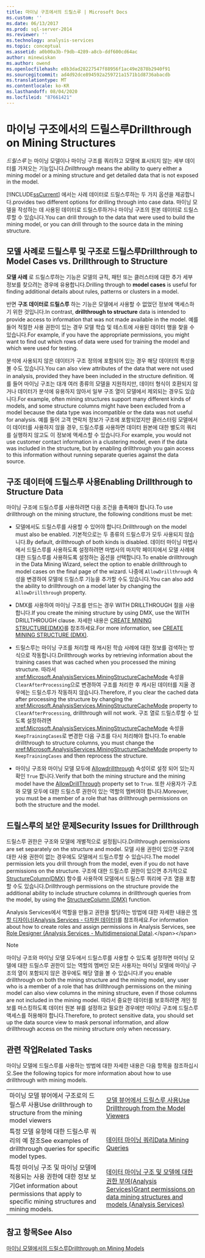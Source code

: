 ```yaml
---
title: 마이닝 구조에서의 드릴스루 | Microsoft Docs
ms.custom: ''
ms.date: 06/13/2017
ms.prod: sql-server-2014
ms.reviewer: ''
ms.technology: analysis-services
ms.topic: conceptual
ms.assetid: a0b00a3b-f9db-4289-a8cb-ddf600cd64ac
author: minewiskan
ms.author: owend
ms.openlocfilehash: e8b3dad28227547f88956f1ac49e2878b2940f91
ms.sourcegitcommit: ad4d92dce894592a259721a1571b1d8736abacdb
ms.translationtype: MT
ms.contentlocale: ko-KR
ms.lasthandoff: 08/04/2020
ms.locfileid: "87661421"
---
```

# <a name="drillthrough-on-mining-structures"></a><span data-ttu-id="e587b-102">마이닝 구조에서의 드릴스루</span><span class="sxs-lookup"><span data-stu-id="e587b-102">Drillthrough on Mining Structures</span></span>
  <span data-ttu-id="e587b-103">*드릴스루* 는 마이닝 모델이나 마이닝 구조를 쿼리하고 모델에 표시되지 않는 세부 데이터를 가져오는 기능입니다.</span><span class="sxs-lookup"><span data-stu-id="e587b-103">*Drillthrough* means the ability to query either a mining model or a mining structure and get detailed data that is not exposed in the model.</span></span>  
  
 [!INCLUDE[ssCurrent](../../includes/sscurrent-md.md)] <span data-ttu-id="e587b-104">에서는 사례 데이터로 드릴스루하는 두 가지 옵션을 제공합니다.</span><span class="sxs-lookup"><span data-stu-id="e587b-104">provides two different options for drilling through into case data.</span></span> <span data-ttu-id="e587b-105">마이닝 모델을 작성하는 데 사용된 데이터로 드릴스루하거나 마이닝 구조의 원본 데이터로 드릴스루할 수 있습니다.</span><span class="sxs-lookup"><span data-stu-id="e587b-105">You can drill through to the data that were used to build the mining model, or you can drill through to the source data in the mining structure.</span></span>  
  
## <a name="drillthrough-to-model-cases-vs-drillthrough-to-structure"></a><span data-ttu-id="e587b-106">모델 사례로 드릴스루 및 구조로 드릴스루</span><span class="sxs-lookup"><span data-stu-id="e587b-106">Drillthrough to Model Cases vs. Drillthrough to Structure</span></span>  
 <span data-ttu-id="e587b-107">**모델 사례** 로 드릴스루하는 기능은 모델의 규칙, 패턴 또는 클러스터에 대한 추가 세부 정보를 찾으려는 경우에 유용합니다.</span><span class="sxs-lookup"><span data-stu-id="e587b-107">Drilling through to **model cases** is useful for finding additional details about rules, patterns or clusters in a model.</span></span>  
  
 <span data-ttu-id="e587b-108">반면 **구조 데이터로 드릴스루** 하는 기능은 모델에서 사용할 수 없었던 정보에 액세스하기 위한 것입니다.</span><span class="sxs-lookup"><span data-stu-id="e587b-108">In contrast, **drillthrough to structure** data is intended to provide access to information that was not made available in the model.</span></span> <span data-ttu-id="e587b-109">예를 들어 적절한 사용 권한이 있는 경우 모델 학습 및 테스트에 사용된 데이터 행을 찾을 수 있습니다.</span><span class="sxs-lookup"><span data-stu-id="e587b-109">For example, if you have the appropriate permissions, you might want to find out which rows of data were used for training the model and which were used for testing.</span></span>  
  
 <span data-ttu-id="e587b-110">분석에 사용되지 않은 데이터가 구조 정의에 포함되어 있는 경우 해당 데이터의 특성을 볼 수도 있습니다.</span><span class="sxs-lookup"><span data-stu-id="e587b-110">You can also view attributes of the data that were not used in analysis, provided they have been included in the structure definition.</span></span> <span data-ttu-id="e587b-111">예를 들어 마이닝 구조는 대개 여러 종류의 모델을 지원하지만, 데이터 형식이 호환되지 않거나 데이터가 분석에 유용하지 않아서 일부 구조 열이 모델에서 제외되는 경우도 있습니다.</span><span class="sxs-lookup"><span data-stu-id="e587b-111">For example, often mining structures support many different kinds of models, and some structure columns might have been excluded from a model because the data type was incompatible or the data was not useful for analysis.</span></span> <span data-ttu-id="e587b-112">예를 들어 고객 연락처 정보가 구조에 포함되었지만 클러스터링 모델에서 이 데이터를 사용하지 않을 경우, 드릴스루를 사용하면 데이터 원본에 대한 별도의 쿼리를 실행하지 않고도 이 정보에 액세스할 수 있습니다.</span><span class="sxs-lookup"><span data-stu-id="e587b-112">For example, you would not use customer contact information in a clustering model, even if the data was included in the structure, but by enabling drillthrough you gain access to this information without running separate queries against the data source.</span></span>  
  
## <a name="enabling-drillthrough-to-structure-data"></a><span data-ttu-id="e587b-113">구조 데이터에 드릴스루 사용</span><span class="sxs-lookup"><span data-stu-id="e587b-113">Enabling Drillthrough to Structure Data</span></span>  
 <span data-ttu-id="e587b-114">마이닝 구조에 드릴스루를 사용하려면 다음 조건을 충족해야 합니다.</span><span class="sxs-lookup"><span data-stu-id="e587b-114">To use drillthrough on the mining structure, the following conditions must be met:</span></span>  
  
-   <span data-ttu-id="e587b-115">모델에서도 드릴스루를 사용할 수 있어야 합니다.</span><span class="sxs-lookup"><span data-stu-id="e587b-115">Drillthrough on the model must also be enabled.</span></span> <span data-ttu-id="e587b-116">기본적으로는 두 종류의 드릴스루가 모두 사용되지 않습니다.</span><span class="sxs-lookup"><span data-stu-id="e587b-116">By default, drillthrough of both kinds is disabled.</span></span> <span data-ttu-id="e587b-117">데이터 마이닝 마법사에서 드릴스루를 사용하도록 설정하려면 마법사의 마지막 페이지에서 모델 사례에 대한 드릴스루를 사용하도록 설정하는 옵션을 선택합니다.</span><span class="sxs-lookup"><span data-stu-id="e587b-117">To enable drillthrough in the Data Mining Wizard, select the option to enable drillthrough to model cases on the final page of the wizard.</span></span> <span data-ttu-id="e587b-118">나중에 `AllowDrillthrough` 속성을 변경하여 모델에 드릴스루 기능을 추가할 수도 있습니다.</span><span class="sxs-lookup"><span data-stu-id="e587b-118">You can also add the ability to drillthrough on a model later by changing the `AllowDrillthrough` property.</span></span>  
  
-   <span data-ttu-id="e587b-119">DMX를 사용하여 마이닝 구조를 만드는 경우 WITH DRILLTHROUGH 절을 사용합니다.</span><span class="sxs-lookup"><span data-stu-id="e587b-119">If you create the mining structure by using DMX, use the WITH DRILLTHROUGH clause.</span></span> <span data-ttu-id="e587b-120">자세한 내용은 [CREATE MINING STRUCTURE&#40;DMX&#41;](/sql/dmx/create-mining-structure-dmx)를 참조하세요.</span><span class="sxs-lookup"><span data-stu-id="e587b-120">For more information, see [CREATE MINING STRUCTURE &#40;DMX&#41;](/sql/dmx/create-mining-structure-dmx).</span></span>  
  
-   <span data-ttu-id="e587b-121">드릴스루는 마이닝 구조를 처리할 때 캐시된 학습 사례에 대한 정보를 검색하는 방식으로 작동합니다.</span><span class="sxs-lookup"><span data-stu-id="e587b-121">Drillthrough works by retrieving information about the training cases that was cached when you processed the mining structure.</span></span> <span data-ttu-id="e587b-122">따라서 <xref:Microsoft.AnalysisServices.MiningStructureCacheMode> 속성을 `ClearAfterProcessing`으로 변경하여 구조를 처리한 후 캐시된 데이터를 지울 경우에는 드릴스루가 작동하지 않습니다.</span><span class="sxs-lookup"><span data-stu-id="e587b-122">Therefore, if you clear the cached data after processing the structure by changing the <xref:Microsoft.AnalysisServices.MiningStructureCacheMode> property to `ClearAfterProcessing`, drillthrough will not work.</span></span> <span data-ttu-id="e587b-123">구조 열로 드릴스루할 수 있도록 설정하려면 <xref:Microsoft.AnalysisServices.MiningStructureCacheMode> 속성을 `KeepTrainingCases`로 변경한 다음 구조를 다시 처리해야 합니다.</span><span class="sxs-lookup"><span data-stu-id="e587b-123">To enable drillthrough to structure columns, you must change the <xref:Microsoft.AnalysisServices.MiningStructureCacheMode> property to `KeepTrainingCases` and then reprocess the structure.</span></span>  
  
-   <span data-ttu-id="e587b-124">마이닝 구조와 마이닝 모델 모두에 [Allowdrillthrough](https://docs.microsoft.com/bi-reference/assl/properties/allowdrillthrough-element-assl) 속성이로 설정 되어 있는지 확인 `True` 합니다.</span><span class="sxs-lookup"><span data-stu-id="e587b-124">Verify that both the mining structure and the mining model have the [AllowDrillThrough](https://docs.microsoft.com/bi-reference/assl/properties/allowdrillthrough-element-assl) property set to `True`.</span></span> <span data-ttu-id="e587b-125">또한 사용자가 구조와 모델 모두에 대한 드릴스루 권한이 있는 역할의 멤버여야 합니다.</span><span class="sxs-lookup"><span data-stu-id="e587b-125">Moreover, you must be a member of a role that has drillthrough permissions on both the structure and the model.</span></span>  
  
## <a name="security-issues-for-drillthrough"></a><span data-ttu-id="e587b-126">드릴스루의 보안 문제</span><span class="sxs-lookup"><span data-stu-id="e587b-126">Security Issues for Drillthrough</span></span>  
 <span data-ttu-id="e587b-127">드릴스루 권한은 구조와 모델에 개별적으로 설정됩니다.</span><span class="sxs-lookup"><span data-stu-id="e587b-127">Drillthrough permissions are set separately on the structure and model.</span></span> <span data-ttu-id="e587b-128">모델 사용 권한이 있으면 구조에 대한 사용 권한이 없는 경우에도 모델에서 드릴스루할 수 있습니다.</span><span class="sxs-lookup"><span data-stu-id="e587b-128">The model permission lets you drill through from the model, even if you do not have permissions on the structure.</span></span> <span data-ttu-id="e587b-129">구조에 대한 드릴스루 권한이 있으면 추가적으로 [StructureColumn&#40;DMX&#41;](/sql/dmx/structurecolumn-dmx) 함수를 사용하여 모델에서 드릴스루 쿼리에 구조 열을 포함할 수도 있습니다.</span><span class="sxs-lookup"><span data-stu-id="e587b-129">Drillthrough permissions on the structure provide the additional ability to include structure columns in drillthrough queries from the model, by using the [StructureColumn &#40;DMX&#41;](/sql/dmx/structurecolumn-dmx) function.</span></span>  
  
 <span data-ttu-id="e587b-130">Analysis Services에서 역할을 만들고 권한을 할당하는 방법에 대한 자세한 내용은 [역할 디자이너&#40;Analysis Services - 다차원 데이터&#41;](https://msdn.microsoft.com/library/ms189696(v=sql.120).aspx)를 참조하세요.</span><span class="sxs-lookup"><span data-stu-id="e587b-130">For information about how to create roles and assign permissions in Analysis Services, see [Role Designer &#40;Analysis Services - Multidimensional Data&#41;](https://msdn.microsoft.com/library/ms189696(v=sql.120).aspx).</span></span>  
  
> [!NOTE]  
>  <span data-ttu-id="e587b-131">마이닝 구조와 마이닝 모델 모두에서 드릴스루를 사용할 수 있도록 설정하면 마이닝 모델에 대한 드릴스루 권한이 있는 역할의 멤버인 모든 사용자는 마이닝 모델에 마이닝 구조의 열이 포함되지 않은 경우에도 해당 열을 볼 수 있습니다.</span><span class="sxs-lookup"><span data-stu-id="e587b-131">If you enable drillthrough on both the mining structure and the mining model, any user who is a member of a role that has drillthrough permissions on the mining model can also view columns in the mining structure, even if those columns are not included in the mining model.</span></span> <span data-ttu-id="e587b-132">따라서 중요한 데이터를 보호하려면 개인 정보를 마스킹하도록 데이터 원본 뷰를 설정하고 필요한 경우에만 마이닝 구조에 드릴스루 액세스를 허용해야 합니다.</span><span class="sxs-lookup"><span data-stu-id="e587b-132">Therefore, to protect sensitive data, you should set up the data source view to mask personal information, and allow drillthrough access on the mining structure only when necessary.</span></span>  
  
## <a name="related-tasks"></a><span data-ttu-id="e587b-133">관련 작업</span><span class="sxs-lookup"><span data-stu-id="e587b-133">Related Tasks</span></span>  
 <span data-ttu-id="e587b-134">마이닝 모델에 드릴스루를 사용하는 방법에 대한 자세한 내용은 다음 항목을 참조하십시오.</span><span class="sxs-lookup"><span data-stu-id="e587b-134">See the following topics for more information about how to use drillthrough with mining models.</span></span>  
  
|||  
|-|-|  
|<span data-ttu-id="e587b-135">마이닝 모델 뷰어에서 구조로의 드릴스루 사용</span><span class="sxs-lookup"><span data-stu-id="e587b-135">Use drillthrough to structure from the mining model viewers</span></span>|[<span data-ttu-id="e587b-136">모델 뷰어에서 드릴스루 사용</span><span class="sxs-lookup"><span data-stu-id="e587b-136">Use Drillthrough from the Model Viewers</span></span>](use-drillthrough-from-the-model-viewers.md)|  
|<span data-ttu-id="e587b-137">특정 모델 유형에 대한 드릴스루 쿼리의 예 참조</span><span class="sxs-lookup"><span data-stu-id="e587b-137">See examples of drillthrough queries for specific model types.</span></span>|[<span data-ttu-id="e587b-138">데이터 마이닝 쿼리</span><span class="sxs-lookup"><span data-stu-id="e587b-138">Data Mining Queries</span></span>](data-mining-queries.md)|  
|<span data-ttu-id="e587b-139">특정 마이닝 구조 및 마이닝 모델에 적용되는 사용 권한에 대한 정보 보기</span><span class="sxs-lookup"><span data-stu-id="e587b-139">Get information about permissions that apply to specific mining structures and mining models.</span></span>|[<span data-ttu-id="e587b-140">데이터 마이닝 구조 및 모델에 대한 권한 부여&#40;Analysis Services&#41;</span><span class="sxs-lookup"><span data-stu-id="e587b-140">Grant permissions on data mining structures and models &#40;Analysis Services&#41;</span></span>](../multidimensional-models/grant-permissions-on-data-mining-structures-and-models-analysis-services.md)|  
  
## <a name="see-also"></a><span data-ttu-id="e587b-141">참고 항목</span><span class="sxs-lookup"><span data-stu-id="e587b-141">See Also</span></span>  
 [<span data-ttu-id="e587b-142">마이닝 모델에서의 드릴스루</span><span class="sxs-lookup"><span data-stu-id="e587b-142">Drillthrough on Mining Models</span></span>](drillthrough-on-mining-models.md)  
  
  
